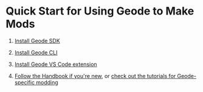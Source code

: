 # Quick Start for Using Geode to Make Mods

1. [Install Geode SDK](/installation)

2. [Install Geode CLI](/installcli)

3. [Install Geode VS Code extension](https://marketplace.visualstudio.com/items?itemName=GeodeSDK.geode)

4. [Follow the Handbook if you're new](/handbook/chap0.md), or [check out the tutorials for Geode-specific modding](/tutorials/index.md)

